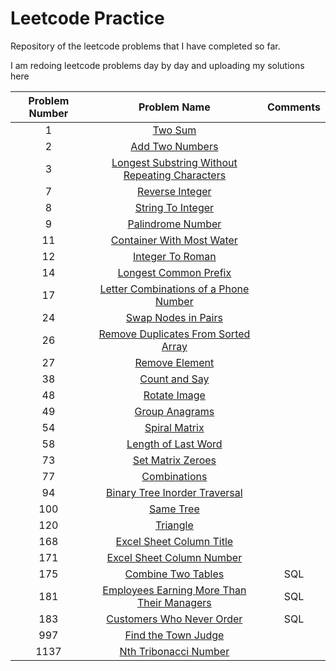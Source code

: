 # Leetcode Practice
Repository of the leetcode problems that I have completed so far. 

I am redoing leetcode problems day by day and uploading my solutions here

|Problem Number   | Problem Name  | Comments  |
| :-------------: |:-------------:|:-------------:|
| 1      | [Two Sum](https://leetcode.com/problems/two-sum/) |
| 2      | [Add Two Numbers](https://leetcode.com/problems/add-two-numbers/) |
| 3      | [Longest Substring Without Repeating Characters](https://leetcode.com/problems/longest-substring-without-repeating-characters/) |
| 7      | [Reverse Integer](https://leetcode.com/problems/reverse-integer/) |
| 8      | [String To Integer](https://leetcode.com/problems/string-to-integer-atoi/) |
| 9      | [Palindrome Number](https://leetcode.com/problems/palindrome-number/) |
| 11      | [Container With Most Water](https://leetcode.com/problems/container-with-most-water/) |
| 12      | [Integer To Roman](https://leetcode.com/problems/integer-to-roman/) |
| 14      | [Longest Common Prefix](https://leetcode.com/problems/longest-common-prefix/) |
| 17      | [Letter Combinations of a Phone Number](https://leetcode.com/problems/letter-combinations-of-a-phone-number/) |
| 24      | [Swap Nodes in Pairs](https://leetcode.com/problems/swap-nodes-in-pairs/) |
| 26      | [Remove Duplicates From Sorted Array](https://leetcode.com/problems/remove-duplicates-from-sorted-array/) |
| 27      | [Remove Element](https://leetcode.com/problems/remove-element/) |
| 38      | [Count and Say](https://leetcode.com/problems/count-and-say/) |
| 48      | [Rotate Image](https://leetcode.com/problems/rotate-image/) |
| 49      | [Group Anagrams](https://leetcode.com/problems/group-anagrams/) |
| 54      | [Spiral Matrix](https://leetcode.com/problems/spiral-matrix/) |
| 58      | [Length of Last Word](https://leetcode.com/problems/length-of-last-word/) |
| 73      | [Set Matrix Zeroes](https://leetcode.com/problems/set-matrix-zeroes/) |
| 77      | [Combinations](https://leetcode.com/problems/combinations/) |
| 94      | [Binary Tree Inorder Traversal](https://leetcode.com/problems/binary-tree-inorder-traversal/) |
| 100      | [Same Tree](https://leetcode.com/problems/same-tree/) |
| 120      | [Triangle](https://leetcode.com/problems/triangle/) |
| 168      | [Excel Sheet Column Title](https://leetcode.com/problems/excel-sheet-column-title/) |
| 171      | [Excel Sheet Column Number](https://leetcode.com/problems/excel-sheet-column-number/) |
| 175      | [Combine Two Tables](https://leetcode.com/problems/combine-two-tables/) | SQL|
| 181      | [Employees Earning More Than Their Managers](https://leetcode.com/problems/employees-earning-more-than-their-managers/) | SQL|
| 183      | [Customers Who Never Order](https://leetcode.com/problems/customers-who-never-order/) | SQL|
| 997      | [Find the Town Judge](https://leetcode.com/problems/find-the-town-judge/) |
| 1137      | [Nth Tribonacci Number](https://leetcode.com/problems/n-th-tribonacci-number/) |
